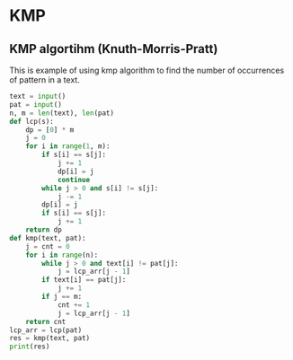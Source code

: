 # KMP

## KMP algortihm (Knuth-Morris-Pratt)

This is example of using kmp algorithm to find the number of occurrences of pattern in a text.  

```py
text = input()
pat = input()
n, m = len(text), len(pat)
def lcp(s):
    dp = [0] * m
    j = 0
    for i in range(1, m):
        if s[i] == s[j]:
            j += 1
            dp[i] = j
            continue
        while j > 0 and s[i] != s[j]:
            j -= 1
        dp[i] = j
        if s[i] == s[j]:
            j += 1
    return dp
def kmp(text, pat):
    j = cnt = 0
    for i in range(n):
        while j > 0 and text[i] != pat[j]:
            j = lcp_arr[j - 1]
        if text[i] == pat[j]:
            j += 1
        if j == m:
            cnt += 1
            j = lcp_arr[j - 1]
    return cnt
lcp_arr = lcp(pat)
res = kmp(text, pat)
print(res)
```
